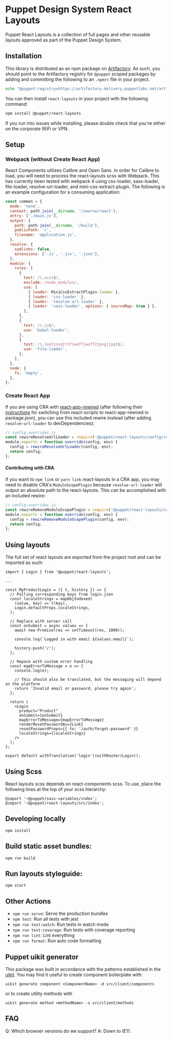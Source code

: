 # Puppet Design System React Layouts

Puppet React Layouts is a collection of full pages and other reusable layouts approved as part of the Puppet Design System.

## Installation

This library is distributed as an npm package on [Artifactory](https://confluence.puppetlabs.com/display/SRE/Artifactory+Basics). As such, you should point to the Artifactory registry for `@puppet` scoped packages by adding and committing the following to an `.npmrc` file in your project.

```sh
echo "@puppet:registry=https://artifactory.delivery.puppetlabs.net/artifactory/api/npm/npm__local/" >> .npmrc
```

You can then install `react-layouts` in your project with the following command:

```sh
npm install @puppet/react-layouts
```

If you run into issues while installing, please double check that you're either
on the corporate WiFi or VPN.

## Setup

### Webpack (without Create React App)

React Components utilizes Calibre and Open Sans. In order for Calibre to load, you will need to process the react-layouts scss with Webpack. This has currently been tested with webpack 4 using css-loader, sass-loader, file-loader, resolve-url-loader, and mini-css-extract-plugin. The following is an example configuration for a consuming application:

```javascript
const common = {
  mode: 'none',
  context: path.join(__dirname, '/source/react'),
  entry: ['./main.js'],
  output: {
    path: path.join(__dirname, '/build'),
    publicPath: '/',
    filename: 'application.js',
  },
  resolve: {
    symlinks: false,
    extensions: ['.js', '.jsx', '.json'],
  },
  module: {
    rules: [
      {
        test: /\.scss$/,
        exclude: /node_modules/,
        use: [
          { loader: MiniCssExtractPlugin.loader },
          { loader: 'css-loader' },
          { loader: 'resolve-url-loader' },
          { loader: 'sass-loader', options: { sourceMap: true } },
        ],
      },
      {
        test: /\.js$/,
        use: 'babel-loader',
      },
      {
        test: /\.(eot|svg|ttf|woff|woff2|png|jpg)$/,
        use: 'file-loader',
      },
    ],
  },
  node: {
    fs: 'empty',
  },
};
```

### Create React App

If you are using CRA with [react-app-rewired](https://github.com/timarney/react-app-rewired) (after following their [instructions](https://github.com/timarney/react-app-rewired/blob/master/README.md#how-to-rewire-your-create-react-app-project) for switching from react-scripts to react-app-rewired in package.json), you can use this included rewire instead (after adding `resolve-url-loader` to devDependencies):

```js
// config-overrides.js
const rewireResolveUrlLoader = require('@puppet/react-layouts/config/rewire-resolve-url-loader.js');
module.exports = function override(config, env) {
  config = rewireResolveUrlLoader(config, env);
  return config;
};
```

#### Contributing with CRA

If you want to `npm link` or `yarn link` react-layouts in a CRA app, you may need to disable CRA's `ModuleScopePlugin` because `resolve-url-loader` will output an absolute path to the react-layouts. This can be accomplished with an included rewire:

```js
// config-overrides.js
const rewireRemoveModuleScopePlugin = require('@puppet/react-layouts/config/rewire-remove-module-scope-plugin.js');
module.exports = function override(config, env) {
  config = rewireRemoveModuleScopePlugin(config, env);
  return config;
};
```

## Using layouts

The full set of react layouts are exported from the project root and can be imported as such:

```
import { Login } from '@puppet/react-layouts';

...

const MyProductLogin = ({ t, history }) => {
  // Pulling corresponding keys from login.json
  const localeStrings = mapObjIndexed(
    (value, key) => t(key),
    Login.defaultProps.localeStrings,
  );

  // Replace with server call
  const onSubmit = async values => {
    await new Promise(res => setTimeout(res, 1000));

    console.log(`Logged in with email ${values.email}`);

    history.push('/');
  };

  // Repace with custom error handling
  const mapErrorToMessage = e => {
    console.log(e);

    // This should also be translated, but the messaging will depend on the platform
    return 'Invalid email or password, please try again';
  };

  return (
    <Login
      product="Product"
      onSubmit={onSubmit}
      mapErrorToMessage={mapErrorToMessage}
      renderResetPasswordAs={Link}
      resetPasswordProps={{ to: '/auth/forgot-password' }}
      localeStrings={localeStrings}
    />
  );
};

export default withTranslation('login')(withRouter(Login));
```

## Using Scss

React layouts scss depends on react-components scss. To use, place the following lines at the top of your scss hierarchy:

```
@import '~@puppet/sass-variables/index';
@import '~@puppet/react-layouts/src/index';
```

## Developing locally

`npm install`

## Build static asset bundles:

`npm run build`

## Run layouts styleguide:

`npm start`

## Other Actions

- `npm run serve`: Serve the production bundles
- `npm test`: Run all tests with jest
- `npm run test:watch`: Run tests in watch mode
- `npm run test:coverage`: Run tests with coverage reporting
- `npm run lint`: Lint everything
- `npm run format`: Run auto code formatting

## Puppet uikit generator

This package was built in accordance with the patterns established in the [uikit](https://github.com/puppetlabs/design-system/tree/master/packages/uikit). You may find it useful to create component boilerplate with:

```
uikit generate component <ComponentName> -d src/client/components
```

or to create utility methods with

```
uikit generate method <methodName> -s src/client/methods
```

## FAQ

Q: Which browser versions do we support?
A: Down to IE11.
